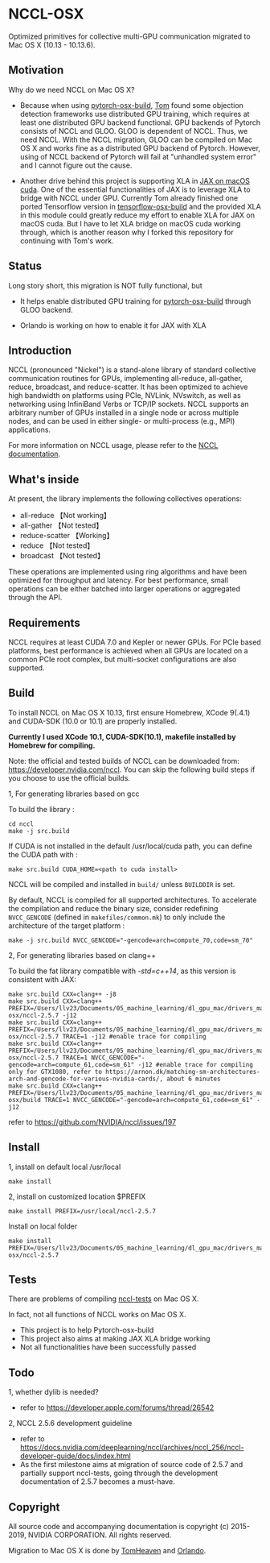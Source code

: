 # NCCL-OSX

Optimized primitives for collective multi-GPU communication migrated to Mac OS X (10.13 - 10.13.6).

## Motivation

Why do we need NCCL on Mac OS X?  

* Because when using [pytorch-osx-build](http://github.com/TomHeaven/pytorch-osx-build), [Tom](https://github.com/TomHeaven) found some objection detection frameworks use distributed GPU training, which requires at least one distributed GPU backend functional. GPU backends of Pytorch consists of NCCL and GLOO. GLOO is dependent of NCCL. Thus, we need NCCL.
With the NCCL migration, GLOO can be compiled on Mac OS X and works fine as a distributed GPU backend of Pytorch. However, using of NCCL backend of Pytorch will fail at "unhandled system error" and I cannot figure out the cause.

* Another drive behind this project is supporting XLA in [JAX on macOS cuda](https://github.com/llv22/jax-macOS-cuda). One of the essential functionalities of JAX is to leverage XLA to bridge with NCCL under GPU. Currently Tom already finished one ported Tensorflow version in [tensorflow-osx-build](https://github.com/TomHeaven/tensorflow-osx-build) and the provided XLA in this module could greatly reduce my effort to enable XLA for JAX on macOS cuda. But I have to let XLA bridge on macOS cuda working through, which is another reason why I forked this repository for continuing with Tom's work.

## Status

Long story short, this migration is NOT fully functional, but  

* It helps enable distributed GPU training for [pytorch-osx-build](http://github.com/TomHeaven/pytorch-osx-build) through GLOO backend.  

* Orlando is working on how to enable it for JAX with XLA

## Introduction

NCCL (pronounced "Nickel") is a stand-alone library of standard collective communication routines for GPUs, implementing all-reduce, all-gather, reduce, broadcast, and reduce-scatter. It has been optimized to achieve high bandwidth on platforms using PCIe, NVLink, NVswitch, as well as networking using InfiniBand Verbs or TCP/IP sockets. NCCL supports an arbitrary number of GPUs installed in a single node or across multiple nodes, and can be used in either single- or multi-process (e.g., MPI) applications.

For more information on NCCL usage, please refer to the [NCCL documentation](https://docs.nvidia.com/deeplearning/sdk/nccl-developer-guide/index.html).

## What's inside

At present, the library implements the following collectives operations:

* all-reduce 【Not working】
* all-gather 【Not tested】
* reduce-scatter 【Working】
* reduce     【Not tested】
* broadcast  【Not tested】

These operations are implemented using ring algorithms and have been optimized for throughput and latency. For best performance, small operations can be either batched into larger operations or aggregated through the API.

## Requirements

NCCL requires at least CUDA 7.0 and Kepler or newer GPUs. For PCIe based platforms, best performance is achieved when all GPUs are located on a common PCIe root complex, but multi-socket configurations are also supported.

## Build

To install NCCL on Mac OS X 10.13, first ensure Homebrew, XCode 9(.4.1) and CUDA-SDK (10.0 or 10.1) are properly installed.  

**Currently I used XCode 10.1, CUDA-SDK(10.1), makefile installed by Homebrew for compiling.**

Note: the official and tested builds of NCCL can be downloaded from: <https://developer.nvidia.com/nccl>. You can skip the following build steps if you choose to use the official builds.

1, For generating libraries based on gcc

To build the library :

```shell
cd nccl
make -j src.build
```

If CUDA is not installed in the default /usr/local/cuda path, you can define the CUDA path with :

```shell
make src.build CUDA_HOME=<path to cuda install>
```

NCCL will be compiled and installed in `build/` unless `BUILDDIR` is set.

By default, NCCL is compiled for all supported architectures. To accelerate the compilation and reduce the binary size, consider redefining `NVCC_GENCODE` (defined in `makefiles/common.mk`) to only include the architecture of the target platform :

```shell
make -j src.build NVCC_GENCODE="-gencode=arch=compute_70,code=sm_70"
```

2, For generating libraries based on clang++

To build the fat library compatible with *-std=c++14*, as this version is consistent with JAX:

```shell
make src.build CXX=clang++ -j8
make src.build CXX=clang++ PREFIX=/Users/llv23/Documents/05_machine_learning/dl_gpu_mac/drivers_mac/nccl-osx/nccl-2.5.7 -j12
make src.build CXX=clang++ PREFIX=/Users/llv23/Documents/05_machine_learning/dl_gpu_mac/drivers_mac/nccl-osx/nccl-2.5.7 TRACE=1 -j12 #enable trace for compiling
make src.build CXX=clang++ PREFIX=/Users/llv23/Documents/05_machine_learning/dl_gpu_mac/drivers_mac/nccl-osx/nccl-2.5.7 TRACE=1 NVCC_GENCODE="-gencode=arch=compute_61,code=sm_61" -j12 #enable trace for compiling only for GTX1080, refer to https://arnon.dk/matching-sm-architectures-arch-and-gencode-for-various-nvidia-cards/, about 6 minutes
make src.build CXX=clang++ PREFIX=/Users/llv23/Documents/05_machine_learning/dl_gpu_mac/drivers_mac/nccl-osx/build TRACE=1 NVCC_GENCODE="-gencode=arch=compute_61,code=sm_61" -j12
```

refer to <https://github.com/NVIDIA/nccl/issues/197>

## Install

1, install on default local /usr/local

```shell
make install
```

2, install on customized location $PREFIX

```shell
make install PREFIX=/usr/local/nccl-2.5.7
```

Install on local folder

```shell
make install PREFIX=/Users/llv23/Documents/05_machine_learning/dl_gpu_mac/drivers_mac/nccl-osx/nccl-2.5.7
```

## Tests

There are problems of compiling [nccl-tests](https://github.com/nvidia/nccl-tests) on Mac OS X.

In fact, not all functions of NCCL works on Mac OS X.

* This project is to help Pytorch-osx-build
* This project also aims at making JAX XLA bridge working
* Not all functionalities have been successfully passed

## Todo

1, whether dylib is needed?  

* refer to <https://developer.apple.com/forums/thread/26542>

2, NCCL 2.5.6 development guideline  

* refer to <https://docs.nvidia.com/deeplearning/nccl/archives/nccl_256/nccl-developer-guide/docs/index.html>  
* As the first milestone aims at migration of source code of 2.5.7 and partially support nccl-tests, going through the development documentation of 2.5.7 becomes a must-have.

## Copyright

All source code and accompanying documentation is copyright (c) 2015-2019, NVIDIA CORPORATION. All rights reserved.

Migration to Mac OS X is done by [TomHeaven](https://github.com/TomHeaven/nccl-osx) and [Orlando](https://github.com/llv22).
